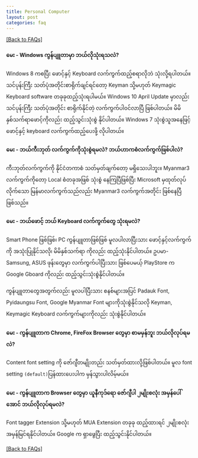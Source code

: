```yaml
---
title: Personal Computer
layout: post
categories: faq
---
```

[[Back to FAQs]](/faqs/)

#### **မေး - Windows ကွန်ပျူတာမှာ ဘယ်လိုသုံးရသလဲ?**

Windows 8 ကစပြီး ဖောင့်နှင့် Keyboard လက်ကွက်ထည့်စရာလိုဘဲ သုံးလို့ရပါတယ်။ သင်ပုန်းကြီး သတ်ပုံအတိုင်းစာရိုက်ချင်ရင်တော့ Keyman သို့မဟုတ် Keymagic Keyboard software တခုခုထည့်သုံးရပါမယ်။ Windows 10 April Update မှာလည်း သင်ပုန်းကြီး သတ်ပုံအတိုင်း စာရိုက်နိုင်တဲ့ လက်ကွက်ပါဝင်လာပြီ ဖြစ်ပါတယ်။ မိမိနှစ်သက်ရာဖောင့်ကိုလည်း ထည့်သွင်းသုံးစွဲ နိုင်ပါတယ်။
Windows 7 သုံးစွဲသူအနေဖြင့် ဖောင့်နှင့် keyboard လက်ကွက်ထည့်ပေးဖို့ လိုပါတယ်။

#### **မေး - ဘယ်ကီးဘုတ် လက်ကွက်ကိုသုံးစွဲရမလဲ? ဘယ်ဟာကစံလက်ကွက်ဖြစ်ပါလဲ?**

ကီးဘုတ်လက်ကွက်ကို နိုင်ငံတကာစံ သတ်မှတ်ချက်တော့ မရှိသေးပါဘူး။ Myanmar3 လက်ကွက်ကိုတော့ Local စံတခုအဖြစ် သုံးစွဲ နေကြပြီဖြစ်ပြီး Microsoft မှထုတ်လုပ်လိုက်သော မြန်မာလက်ကွက်သည်လည်း Myanmar3 လက်ကွက်အတိုင်း ဖြစ်နေပြီဖြစ်သည်။

#### **မေး - ဘယ်ဖောင့် ဘယ် Keyboard လက်ကွက်တွေ သုံးရမလဲ?**

Smart Phone ဖြစ်ဖြစ်၊ PC ကွန်ပျူတာဖြစ်ဖြစ် မူလပါလာပြီးသား ဖောင့်နှင့်လက်ကွက်ကို အသုံးပြုနိုင်သလို၊ မိမိနှစ်သက်ရာ ကိုလည်း ထည့်သုံးနိုင်ပါတယ်။ ဥပမာ- Samsung, ASUS ဖုန်းတွေမှာ လက်ကွက်ပါပြီးသား ဖြစ်ပေမယ့် PlayStore က Google Gboard ကိုလည်း ထည့်သွင်းသုံးစွဲနိုင်ပါတယ်။

ကွန်ပျူတာတွေအတွက်လည်း မူလပါပြီးသား စနစ်များအပြင် Padauk Font, Pyidaungsu Font, Google Myanmar Font များကိုသုံးစွဲနိုင်သလို Keyman, Keymagic Keyboard လက်ကွက်များကိုလည်း သုံးစွဲနိုင်ပါတယ်။

#### **မေး - ကွန်ပျူတာက Chrome, FireFox Browser တွေမှာ စာမမှန်ဘူး ဘယ်လိုလုပ်ရမလဲ?**

Content font setting ကို ဇော်ဂျီတမျိုးတည်း သတ်မှတ်ထားလို့ဖြစ်ပါတယ်။ မူလ font setting `(default)`ပြန်ထားပေးပါက မှန်သွားပါလိမ့်မယ်။

#### **မေး - ကွန်ပျူတာက Browser တွေမှာ ယူနီကုဒ်ရော ဇော်ဂျီပါ ၂မျိုးစလုံး အမှန်ပေါ်အောင် ဘယ်လိုလုပ်ရမလဲ?**

Font tagger Extension သို့မဟုတ် MUA Extension တခုခု ထည့်ထားရင် ၂မျိုးစလုံး အမှန်မြင်ရနိုင်ပါတယ်။ Google က ရှာဖွေပြီး ထည့်သွင်းနိုင်ပါတယ်။

[[Back to FAQs]](/faqs/)